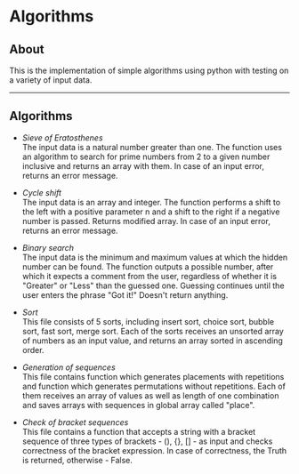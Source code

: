 # Algorithms

## About
This is the implementation of simple algorithms using python with testing on a variety of input data.
***

## Algorithms

* _Sieve of Eratosthenes_<br>
The input data is a natural number greater than one. The function uses an algorithm to search for prime numbers from 2 to a given number inclusive and returns an array with them. In case of an input error, returns an error message.


* _Cycle shift_<br>
The input data is an array and integer. The function performs a shift to the left with a positive parameter n and a shift to the right if a negative number is passed. Returns modified array. In case of an input error, returns an error message.

* _Binary search_<br>
The input data is the minimum and maximum values at which the hidden number can be found. The function outputs a possible number, after which it expects a comment from the user, regardless of whether it is "Greater" or "Less" than the guessed one. Guessing continues until the user enters the phrase "Got it!" Doesn't return anything.

* _Sort_<br>
This file consists of 5 sorts, including insert sort, choice sort, bubble sort, fast sort, merge sort. Each of the sorts receives an unsorted array of numbers as an input value, and returns an array sorted in ascending order.

* _Generation of sequences_<br>
This file contains function which generates placements with repetitions and function which generates permutations without repetitions. Each of them receives an array of values as well as length of one combination and saves arrays with sequences in global array called "place".

* _Check of bracket sequences_<br>
This file contains a function that accepts a string with a bracket sequence of three types of brackets - (), {}, [] - as input and checks correctness of the bracket expression. In case of correctness, the Truth is returned, otherwise - False.